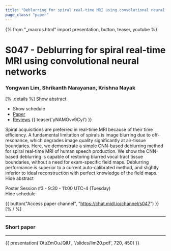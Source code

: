 ```yaml
---
title: "Deblurring for spiral real-time MRI using convolutional neural networks"
page_class: "paper"
---
```


{% from "_macros.html" import presentation, button, teaser, youtube %}

# S047 - Deblurring for spiral real-time MRI using convolutional neural networks

### Yongwan Lim, Shrikanth Narayanan, Krishna Nayak

[% .details %]
<a class="toggle_visibility" data-selector=".abstract" data-level="3">Show abstract</a>
- <a class="toggle_visibility" data-selector=".schedule" data-level="3">Show schedule</a>
- <a href="https://openreview.net/pdf?id=zYareJYs8Z">Paper</a>
- <a href="https://openreview.net/forum?id=zYareJYs8Z">Reviews</a>
{{ teaser('yNAMOvv9CyI') }}

<p>
    <span class="abstract">
        Spiral acquisitions are preferred in real-time MRI because of their time efficiency. A fundamental limitation of spirals is image blurring due to off-resonance, which degrades image quality significantly at air-tissue boundaries. Here, we demonstrate a simple CNN-based deblurring method for spiral real-time MRI of human speech production. We show the CNN-based deblurring is capable of restoring blurred vocal tract tissue boundaries, without a need for exam-specific field maps. Deblurring performance is superior to a current auto-calibrated method, and slightly inferior to ideal reconstruction with perfect knowledge of the field maps. 
        <br>
        <span class="actions"><a class="toggle_visibility" data-level="2">Hide abstract</a></span>
    </span>
</p>

<p>
    <span class="schedule">
        Poster Session #3  - 9:30 - 11:00 UTC-4 (Tuesday)
        <br>
        <span class="actions"><a class="toggle_visibility" data-level="2">Hide schedule</a></span>
    </span>
</p>

{{ button("Access paper channel", "https://chat.midl.io/channel/s047") }}
[% / %]

---

### Short paper

---

{{ presentation('OtuZmOuJQlU', '/slides/lim20.pdf', 720, 450) }}